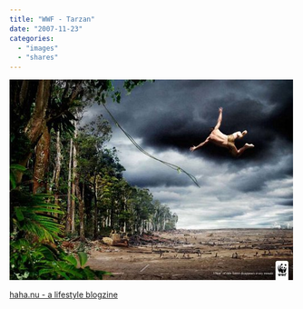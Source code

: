 ```yaml
---
title: "WWF - Tarzan"
date: "2007-11-23"
categories: 
  - "images"
  - "shares"
---
```


![](images/4wnP83SaF246wgypbXIc9aYk_500.jpg)

[haha.nu - a lifestyle blogzine](http://haha.nu/creative/wwf-tarzan/)
